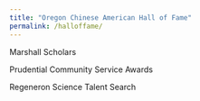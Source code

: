 ```yaml
---
title: "Oregon Chinese American Hall of Fame"
permalink: /halloffame/
---
```


Marshall Scholars

Prudential Community Service Awards

Regeneron Science Talent Search

